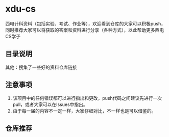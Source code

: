 # xdu-cs
西电计科资料（包括实验、考试、作业等），欢迎看到仓库的大家可以积极push，同时推荐大家可以将获取的答案和资料进行分享（各种方式），以此帮助更多西电CS学子
## 目录说明
其他：搜集了一些好的资料仓库链接
## 注意事项
1. 该项目中的任何错误都可以进行指出和更改，push代码之间建议先进行一次pull，或者大家可以在Issues中指出。
2. 由于每一届的内容不一定一样，大家仔细对比，不一样也是可以借鉴的。
## 仓库推荐

